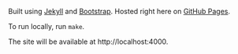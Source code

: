 Built using [Jekyll](https://jekyllrb.com) and [Bootstrap](https://getbootstrap.com). Hosted right here on [GitHub Pages](https://pages.github.com).

To run locally, run `make`.

The site will be available at http://localhost:4000.
